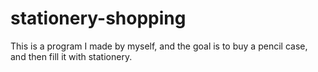 # stationery-shopping
This is a program I made by myself, and the goal is to buy a pencil case, and then fill it with stationery.
